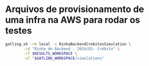 # Arquivos de provisionamento de uma infra na AWS para rodar os testes

```bash
gatling.sh -rm local -s RinhaBackendCrebitosSimulation \
        -rd "Rinha de Backend - 2024/Q1: Crébito" \
        -rf $RESULTS_WORKSPACE \
        -sf "$GATLING_WORKSPACE/simulations"
```